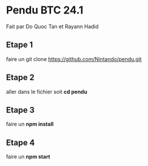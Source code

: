 # Pendu BTC 24.1

Fait par Do Quoc Tan et Rayann Hadid

## Etape 1

faire un git clone https://github.com/Nintando/pendu.git

## Etape 2

aller dans le fichier soit **cd pendu**

## Etape 3

faire un **npm install**

## Etape 4

faire un **npm start**
